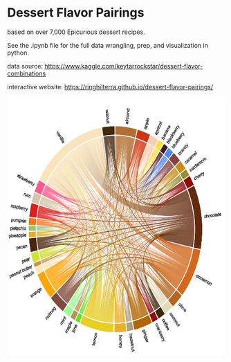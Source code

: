 # Dessert Flavor Pairings

based on over 7,000 Epicurious dessert recipes.

See the .ipynb file for the full data wrangling, prep, and visualization in python.

data source: https://www.kaggle.com/keytarrockstar/dessert-flavor-combinations

interactive website: https://ringhilterra.github.io/dessert-flavor-pairings/

<img src="dessert_snap.png" width="600" height="600">

